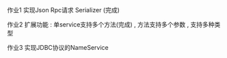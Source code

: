 
作业1 实现Json Rpc请求 Serializer (完成)

作业2 扩展功能 : 单service支持多个方法(完成) , 方法支持多个参数 , 支持多种类型

作业3 实现JDBC协议的NameService

 